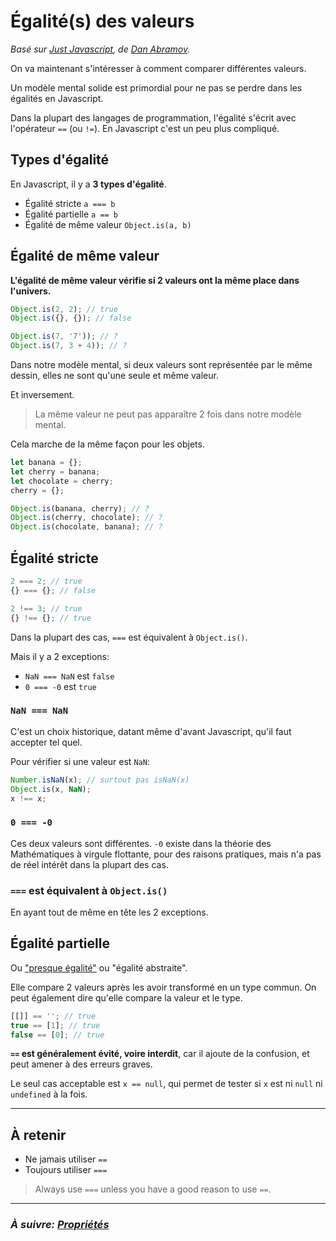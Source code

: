# Égalité(s) des valeurs

_Basé sur [Just Javascript](https://justjavascript.com/), de [Dan Abramov](https://twitter.com/dan_abramov)._

On va maintenant s'intéresser à comment comparer différentes valeurs.

Un modèle mental solide est primordial pour ne pas se perdre dans les égalités en Javascript.

Dans la plupart des langages de programmation, l'égalité s'écrit avec l'opérateur `==` (ou `!=`). En Javascript c'est un peu plus compliqué.

## Types d'égalité

En Javascript, il y a **3 types d'égalité**.

- Égalité stricte `a === b`
- Égalité partielle `a == b`
- Égalité de même valeur `Object.is(a, b)`

## Égalité de même valeur

**L'égalité de même valeur vérifie si 2 valeurs ont la même place dans l'univers.**

```js
Object.is(2, 2); // true
Object.is({}, {}); // false

Object.is(7, '7')); // ?
Object.is(7, 3 + 4)); // ?
```

Dans notre modèle mental, si deux valeurs sont représentée par le même dessin, elles ne sont qu'une seule et même valeur.

Et inversement.

> La même valeur ne peut pas apparaître 2 fois dans notre modèle mental.

Cela marche de la même façon pour les objets.

```js
let banana = {};
let cherry = banana;
let chocolate = cherry;
cherry = {};

Object.is(banana, cherry); // ?
Object.is(cherry, chocolate); // ?
Object.is(chocolate, banana); // ?
```

## Égalité stricte

```js
2 === 2; // true
{} === {}; // false

2 !== 3; // true
{} !== {}; // true
```

Dans la plupart des cas, `===` est équivalent à `Object.is()`.

Mais il y a 2 exceptions:

- `NaN === NaN` est `false`
- `0 === -0` est `true`

### `NaN === NaN`

C'est un choix historique, datant même d'avant Javascript, qu'il faut accepter tel quel.

Pour vérifier si une valeur est `NaN`:

```js
Number.isNaN(x); // surtout pas isNaN(x)
Object.is(x, NaN);
x !== x;
```

### `0 === -0`

Ces deux valeurs sont différentes. `-0` existe dans la théorie des Mathématiques à virgule flottante, pour des raisons pratiques, mais n'a pas de réel intérêt dans la plupart des cas.

### `===` est équivalent à `Object.is()`

En ayant tout de même en tête les 2 exceptions.

## Égalité partielle

Ou ["presque égalité"](https://dorey.github.io/JavaScript-Equality-Table/) ou "égalité abstraite".

Elle compare 2 valeurs après les avoir transformé en un type commun. On peut également dire qu'elle compare la valeur et le type.

```js
[[]] == ''; // true
true == [1]; // true
false == [0]; // true
```

**`==` est généralement évité, voire interdit**, car il ajoute de la confusion, et peut amener à des erreurs graves.

Le seul cas acceptable est `x == null`, qui permet de tester si `x` est ni `null` ni `undefined` à la fois.

---

## À retenir
- Ne jamais utiliser `==`
- Toujours utiliser `===`

> Always use `===` unless you have a good reason to use `==`.

---

### _À suivre: [Propriétés](./1-5_properties.md)_
